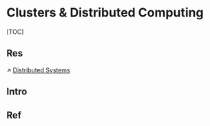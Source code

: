 # Clusters & Distributed Computing

[TOC]



## Res
↗ [Distributed Systems](../../../../../../../System%20Architecture%20Design/♟️%20Distributed%20Systems/Distributed%20Systems.md)


## Intro


## Ref

